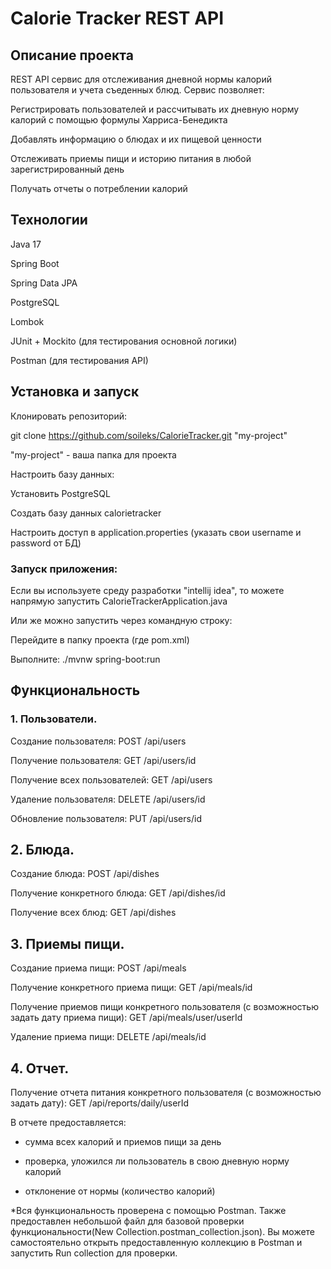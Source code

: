 # Calorie Tracker REST API


## Описание проекта

REST API сервис для отслеживания дневной нормы калорий пользователя и учета съеденных блюд. Сервис позволяет:

Регистрировать пользователей и рассчитывать их дневную норму калорий с помощью формулы Харриса-Бенедикта

Добавлять информацию о блюдах и их пищевой ценности

Отслеживать приемы пищи и историю питания в любой зарегистрированный день

Получать отчеты о потреблении калорий

## Технологии

Java 17

Spring Boot

Spring Data JPA

PostgreSQL

Lombok

JUnit + Mockito (для тестирования основной логики)

Postman (для тестирования API)

## Установка и запуск

Клонировать репозиторий:


git clone https://github.com/soileks/CalorieTracker.git "my-project"

"my-project" - ваша папка для проекта


Настроить базу данных:

Установить PostgreSQL

Создать базу данных calorietracker

Настроить доступ в application.properties (указать свои username и password от БД)

### Запуск приложения:

Если вы используете среду разработки "intellij idea", то можете напрямую запустить CalorieTrackerApplication.java

Или же можно запустить через командную строку:

Перейдите в папку проекта (где pom.xml)

Выполните: 
./mvnw spring-boot:run

## Функциональность

### 1. Пользователи.

Создание пользователя: POST /api/users

Получение пользователя: GET /api/users/id

Получение всех пользователей: GET /api/users

Удаление пользователя: DELETE /api/users/id

Обновление пользователя: PUT /api/users/id

## 2. Блюда.

Создание блюда: POST /api/dishes

Получение конкретного блюда: GET /api/dishes/id

Получение всех блюд: GET /api/dishes

## 3. Приемы пищи.

Создание приема пищи: POST /api/meals

Получение конкретного приема пищи: GET /api/meals/id

Получение приемов пищи конкретного пользователя (с возможностью задать дату приема пищи): GET /api/meals/user/userId

Удаление приема пищи: DELETE /api/meals/id

## 4. Отчет. 

Получение отчета питания конкретного пользователя (с возможностью задать дату): GET /api/reports/daily/userId

В отчете предоставляется:

 - сумма всех калорий и приемов пищи за день
  
 - проверка, уложился ли пользователь в свою дневную норму калорий
  
 - отклонение от нормы (количество калорий)

*Вся функциональность проверена с помощью Postman. Также предоставлен небольшой файл для базовой проверки функциональности(New Collection.postman_collection.json). Вы можете самостоятельно открыть предоставленную коллекцию в Postman и запустить Run collection для проверки.
